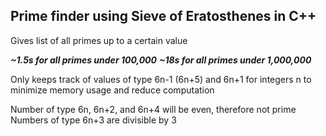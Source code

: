 ## Prime finder using Sieve of Eratosthenes in C++

Gives list of all primes up to a certain value


***~1.5s for all primes under 100,000***
***~18s for all primes under 1,000,000***

Only keeps track of values of type 6n-1 (6n+5) and 6n+1 for integers n to minimize memory usage and reduce computation

Number of type 6n, 6n+2, and 6n+4 will be even, therefore not prime 
Numbers of type 6n+3 are divisible by 3 
